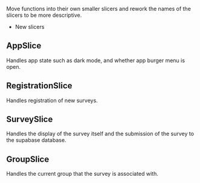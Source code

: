 Move functions into their own smaller slicers and rework the names of the slicers to be more descriptive.

- New slicers

## AppSlice

Handles app state such as dark mode, and whether app burger menu is open.

## RegistrationSlice

Handles registration of new surveys.

## SurveySlice

Handles the display of the survey itself and the submission of the survey to the supabase database.

## GroupSlice

Handles the current group that the survey is associated with.
